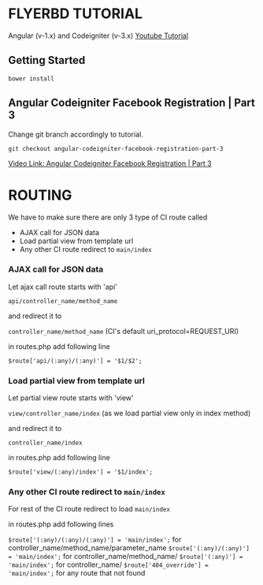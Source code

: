 # FLYERBD TUTORIAL

Angular (v-1.x) and Codeigniter (v-3.x) [Youtube Tutorial](https://www.youtube.com/watch?v=mHc-q0WjTQQ&list=PLmnDE5FTOQtkpGVC6mRs8bkzWYHTWmX2c)


## Getting Started

`bower install`

## Angular Codeigniter Facebook Registration | Part 3

Change git branch accordingly to tutorial.

`git checkout angular-codeigniter-facebook-registration-part-3`

[Video Link: Angular Codeigniter Facebook Registration | Part 3](https://www.youtube.com/watch?v=N0rjnMfajhc&feature=youtu.be)


# ROUTING

We have to make sure there are only 3 type of CI route called

- AJAX call for JSON data
- Load partial view from template url
- Any other CI route redirect to `main/index`

### AJAX call for JSON data

Let ajax call route starts with 'api'

`api/controller_name/method_name` 

and redirect it to 

`controller_name/method_name` (CI's default uri_protocol=REQUEST_URI)

in routes.php add following line

`$route['api/(:any)/(:any)'] = '$1/$2';`

### Load partial view from template url

Let partial view route starts with 'view'

`view/controller_name/index` (as we load partial view only in index method)

and redirect it to 

`controller_name/index`

in routes.php add following line

`$route['view/(:any)/index'] = '$1/index';`

### Any other CI route redirect to `main/index`

For rest of the CI route redirect to load `main/index`

in routes.php add following lines

`$route['(:any)/(:any)/(:any)'] = 'main/index';` for controller_name/method_name/parameter_name
`$route['(:any)/(:any)'] = 'main/index';` for controller_name/method_name/
`$route['(:any)'] = 'main/index';` for controller_name/
`$route['404_override'] = 'main/index';` for any route that not found






